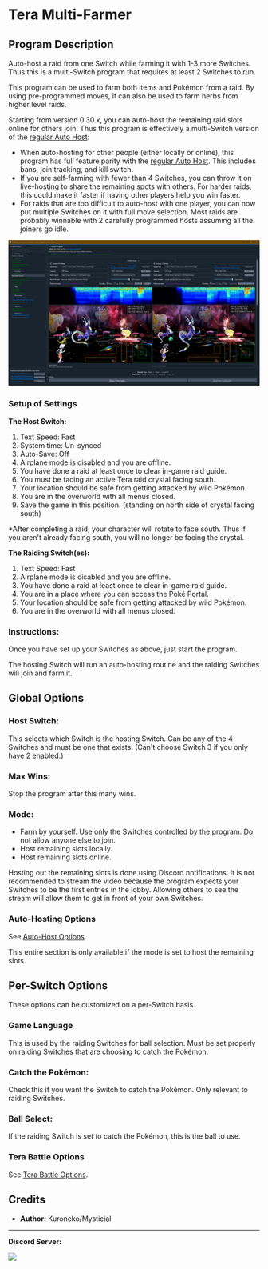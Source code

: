 # Tera Multi-Farmer

## Program Description

Auto-host a raid from one Switch while farming it with 1-3 more Switches. Thus this is a multi-Switch program that requires at least 2 Switches to run.

This program can be used to farm both items and Pokémon from a raid. By using pre-programmed moves, it can also be used to farm herbs from higher level raids.

Starting from version 0.30.x, you can auto-host the remaining raid slots online for others join. Thus this program is effectively a multi-Switch version of the [regular Auto Host](AutoHost.md):

 - When auto-hosting for other people (either locally or online), this program has full feature parity with the [regular Auto Host](AutoHost.md). This includes bans, join tracking, and kill switch.
- If you are self-farming with fewer than 4 Switches, you can throw it on live-hosting to share the remaining spots with others. For harder raids, this could make it faster if having other players help you win faster.
- For raids that are too difficult to auto-host with one player, you can now put multiple Switches on it with full move selection. Most raids are probably winnable with 2 carefully programmed hosts assuming all the joiners go idle.



<img src="images/TeraMultiFarmer-0.png">

### Setup of Settings

**The Host Switch:**

1. Text Speed: Fast
2. System time: Un-synced
3. Auto-Save: Off
4. Airplane mode is disabled and you are offline.
5. You have done a raid at least once to clear in-game raid guide.
6. You must be facing an active Tera raid crystal facing south.
7. Your location should be safe from getting attacked by wild Pokémon.
8. You are in the overworld with all menus closed.
9. Save the game in this position. (standing on north side of crystal facing south)

\*After completing a raid, your character will rotate to face south. Thus if you aren't already facing south, you will no longer be facing the crystal.

**The Raiding Switch(es):**

1. Text Speed: Fast
2. Airplane mode is disabled and you are offline.
3. You have done a raid at least once to clear in-game raid guide.
4. You are in a place where you can access the Poké Portal.
5. Your location should be safe from getting attacked by wild Pokémon.
6. You are in the overworld with all menus closed.

### Instructions:

Once you have set up your Switches as above, just start the program.

The hosting Switch will run an auto-hosting routine and the raiding Switches will join and farm it.


## Global Options

### Host Switch:

This selects which Switch is the hosting Switch. Can be any of the 4 Switches and must be one that exists. (Can't choose Switch 3 if you only have 2 enabled.)

### Max Wins:

Stop the program after this many wins.

### Mode:

- Farm by yourself. Use only the Switches controlled by the program. Do not allow anyone else to join.
- Host remaining slots locally.
- Host remaining slots online.

Hosting out the remaining slots is done using Discord notifications. It is not recommended to stream the video because the program expects your Switches to be the first entries in the lobby. Allowing others to see the stream will allow them to get in front of your own Switches.

### Auto-Hosting Options

See [Auto-Host Options](AutoHostOptions.md).

This entire section is only available if the mode is set to host the remaining slots.



## Per-Switch Options

These options can be customized on a per-Switch basis.

### Game Language

This is used by the raiding Switches for ball selection. Must be set properly on raiding Switches that are choosing to catch the Pokémon.

### Catch the Pokémon:

Check this if you want the Switch to catch the Pokémon. Only relevant to raiding Switches.

### Ball Select:

If the raiding Switch is set to catch the Pokémon, this is the ball to use.

### Tera Battle Options

See [Tera Battle Options](TeraBattleOptions.md).






## Credits

- **Author:** Kuroneko/Mysticial

<hr>

**Discord Server:** 

[<img src="https://canary.discordapp.com/api/guilds/695809740428673034/widget.png?style=banner2">](https://discord.gg/cQ4gWxN)






